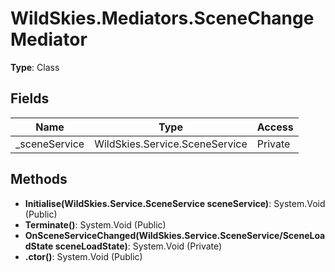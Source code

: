﻿# WildSkies.Mediators.SceneChangeMediator

**Type**: Class

## Fields

| Name | Type | Access |
|------|------|--------|
| _sceneService | WildSkies.Service.SceneService | Private |

## Methods

- **Initialise(WildSkies.Service.SceneService sceneService)**: System.Void (Public)
- **Terminate()**: System.Void (Public)
- **OnSceneServiceChanged(WildSkies.Service.SceneService/SceneLoadState sceneLoadState)**: System.Void (Private)
- **.ctor()**: System.Void (Public)

